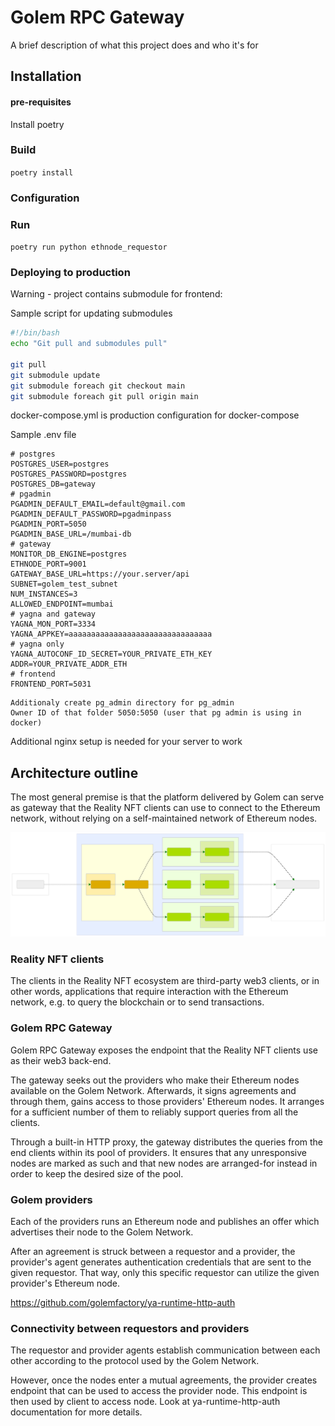 # Golem RPC Gateway

A brief description of what this project does and who it's for


## Installation

#### pre-requisites

Install poetry

### Build

`poetry install`

### Configuration

### Run

`poetry run python ethnode_requestor`


### Deploying to production

Warning - project contains submodule for frontend:

Sample script for updating submodules

```bash
#!/bin/bash
echo "Git pull and submodules pull"

git pull
git submodule update
git submodule foreach git checkout main
git submodule foreach git pull origin main
```

docker-compose.yml is production configuration for docker-compose

Sample .env file 

```
# postgres
POSTGRES_USER=postgres 
POSTGRES_PASSWORD=postgres
POSTGRES_DB=gateway
# pgadmin
PGADMIN_DEFAULT_EMAIL=default@gmail.com
PGADMIN_DEFAULT_PASSWORD=pgadminpass
PGADMIN_PORT=5050
PGADMIN_BASE_URL=/mumbai-db
# gateway
MONITOR_DB_ENGINE=postgres
ETHNODE_PORT=9001
GATEWAY_BASE_URL=https://your.server/api
SUBNET=golem_test_subnet
NUM_INSTANCES=3
ALLOWED_ENDPOINT=mumbai
# yagna and gateway
YAGNA_MON_PORT=3334
YAGNA_APPKEY=aaaaaaaaaaaaaaaaaaaaaaaaaaaaaaaa
# yagna only
YAGNA_AUTOCONF_ID_SECRET=YOUR_PRIVATE_ETH_KEY
ADDR=YOUR_PRIVATE_ADDR_ETH
# frontend
FRONTEND_PORT=5031
```

```
Additionaly create pg_admin directory for pg_admin
Owner ID of that folder 5050:5050 (user that pg admin is using in docker)
```

Additional nginx setup is needed for your server to work

## Architecture outline

The most general premise is that the platform delivered by Golem can serve as
gateway that the Reality NFT clients can use to connect to the Ethereum network,
without relying on a self-maintained network of Ethereum nodes.

![Architecture outline](architecture_outline.svg)

### Reality NFT clients

The clients in the Reality NFT ecosystem are third-party web3 clients, or in other words, 
applications that require interaction with the Ethereum network, e.g. to query the
blockchain or to send transactions.

### Golem RPC Gateway

Golem RPC Gateway exposes the endpoint that the Reality NFT clients use as their
web3 back-end.

The gateway seeks out the providers who make their Ethereum nodes available on the 
Golem Network. Afterwards, it signs agreements and through them, gains access to those 
providers' Ethereum nodes. It arranges for a sufficient number of them to reliably 
support queries from all the clients.

Through a built-in HTTP proxy, the gateway distributes the queries from the end clients 
within its pool of providers. It ensures that any unresponsive nodes are marked as such
and that new nodes are arranged-for instead in order to keep the desired size of the 
pool.

### Golem providers

Each of the providers runs an Ethereum node and publishes an offer which advertises their
node to the Golem Network.

After an agreement is struck between a requestor and a provider, the provider's agent
generates authentication credentials that are sent to the given requestor. That way,
only this specific requestor can utilize the given provider's Ethereum node.

https://github.com/golemfactory/ya-runtime-http-auth

### Connectivity between requestors and providers

The requestor and provider agents establish communication between each other according 
to the protocol used by the Golem Network.

However, once the nodes enter a mutual agreements, the provider creates endpoint that
can be used to access the provider node. This endpoint is then used by client to access node. 
Look at ya-runtime-http-auth documentation for more details. 


